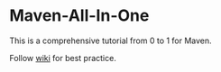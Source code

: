# Maven-All-In-One

This is a comprehensive tutorial from 0 to 1 for Maven.

Follow [wiki](https://github.com/YugenFring/Maven-All-In-One/wiki) for best practice.